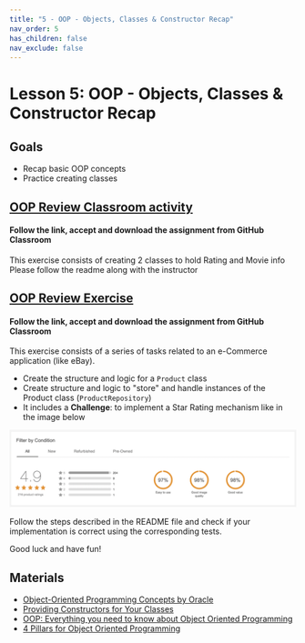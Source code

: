 ```yaml
---
title: "5 - OOP - Objects, Classes & Constructor Recap"
nav_order: 5
has_children: false
nav_exclude: false
---
```


# Lesson 5: OOP - Objects, Classes & Constructor Recap

## Goals

- Recap basic OOP concepts
- Practice creating classes

## [OOP Review Classroom activity](https://classroom.github.com/a/mz9NMDhd)

#### Follow the link, accept and download the assignment from GitHub Classroom

This exercise consists of creating 2 classes to hold Rating and Movie info
Please follow the readme along with the instructor

## [OOP Review Exercise](https://classroom.github.com/a/bRZeqLql)

#### Follow the link, accept and download the assignment from GitHub Classroom

This exercise consists of a series of tasks related to an e-Commerce application (like eBay).

- Create the structure and logic for a `Product` class
- Create structure and logic to "store" and handle instances of the Product class (`ProductRepository`)
- It includes a **Challenge**: to implement a Star Rating mechanism like in the image below

![Star Rating Example](star-rating-ebay.png)

Follow the steps described in the README file and check if your implementation is correct using the corresponding tests.

Good luck and have fun!

## Materials

- [Object-Oriented Programming Concepts by Oracle](https://docs.oracle.com/javase/tutorial/java/concepts/index.html)
- [Providing Constructors for Your Classes](https://docs.oracle.com/javase/tutorial/java/javaOO/constructors.html)
- [OOP: Everything you need to know about Object Oriented Programming](https://medium.com/from-the-scratch/oop-everything-you-need-to-know-about-object-oriented-programming-aee3c18e281b)
- [4 Pillars for Object Oriented Programming](https://www.linkedin.com/pulse/4-pillars-object-oriented-programming-pushkar-kumar/)

